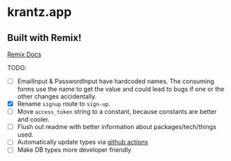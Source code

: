 # krantz.app



## Built with Remix!

[Remix Docs](https://remix.run/docs)


TODO:
- [ ] EmailInput & PasswordInput have hardcoded names. The consuming forms use the name to get the value and could lead to bugs if one or the other changes accidentally.
- [x] Rename `signup` route to `sign-up`.
- [ ] Move `access_token` string to a constant, because constants are better and cooler.
- [ ] Flush out readme with better information about packages/tech/things used.
- [ ] Automatically update types via [github actions](https://supabase.com/docs/reference/javascript/generating-types)
- [ ] Make DB types more developer friendly
